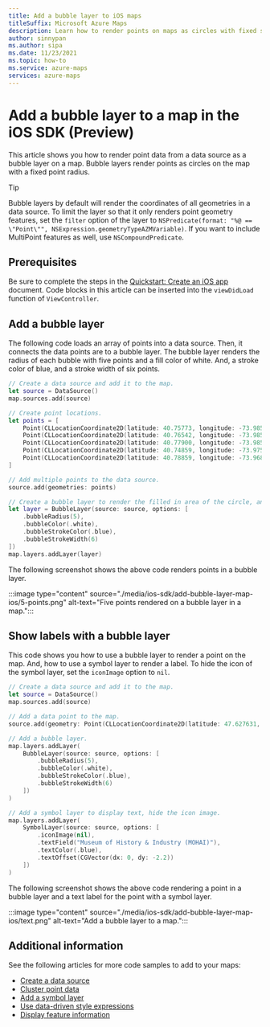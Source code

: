 ```yaml
---
title: Add a bubble layer to iOS maps
titleSuffix: Microsoft Azure Maps
description: Learn how to render points on maps as circles with fixed sizes. See how to use the Azure Maps iOS SDK to add and customize bubble layers for this purpose.
author: sinnypan
ms.author: sipa
ms.date: 11/23/2021
ms.topic: how-to
ms.service: azure-maps
services: azure-maps
---
```


# Add a bubble layer to a map in the iOS SDK (Preview)

This article shows you how to render point data from a data source as a bubble layer on a map. Bubble layers render points as circles on the map with a fixed point radius.

> [!TIP]
> Bubble layers by default will render the coordinates of all geometries in a data source. To limit the layer so that it only renders point geometry features, set the `filter` option of the layer to `NSPredicate(format: "%@ == \"Point\"", NSExpression.geometryTypeAZMVariable)`. If you want to include MultiPoint features as well, use `NSCompoundPredicate`.  

## Prerequisites

Be sure to complete the steps in the [Quickstart: Create an iOS app] document. Code blocks in this article can be inserted into the  `viewDidLoad` function of `ViewController`.

## Add a bubble layer

The following code loads an array of points into a data source. Then, it connects the data points are to a bubble layer. The bubble layer renders the radius of each bubble with five points and a fill color of white. And, a stroke color of blue, and a stroke width of six points.

```swift
// Create a data source and add it to the map.
let source = DataSource()
map.sources.add(source)

// Create point locations.
let points = [
    Point(CLLocationCoordinate2D(latitude: 40.75773, longitude: -73.985708)),
    Point(CLLocationCoordinate2D(latitude: 40.76542, longitude: -73.985600)),
    Point(CLLocationCoordinate2D(latitude: 40.77900, longitude: -73.985550)),
    Point(CLLocationCoordinate2D(latitude: 40.74859, longitude: -73.975550)),
    Point(CLLocationCoordinate2D(latitude: 40.78859, longitude: -73.968900))
]

// Add multiple points to the data source.
source.add(geometries: points)

// Create a bubble layer to render the filled in area of the circle, and add it to the map.
let layer = BubbleLayer(source: source, options: [
    .bubbleRadius(5),
    .bubbleColor(.white),
    .bubbleStrokeColor(.blue),
    .bubbleStrokeWidth(6)
])
map.layers.addLayer(layer)
```

The following screenshot shows the above code renders points in a bubble layer.

:::image type="content" source="./media/ios-sdk/add-bubble-layer-map-ios/5-points.png" alt-text="Five points rendered on a bubble layer in a map.":::

## Show labels with a bubble layer

This code shows you how to use a bubble layer to render a point on the map. And, how to use a symbol layer to render a label. To hide the icon of the symbol layer, set the `iconImage` option to `nil`.

```swift
// Create a data source and add it to the map.
let source = DataSource()
map.sources.add(source)

// Add a data point to the map.
source.add(geometry: Point(CLLocationCoordinate2D(latitude: 47.627631, longitude: -122.336641)))

// Add a bubble layer.
map.layers.addLayer(
    BubbleLayer(source: source, options: [
        .bubbleRadius(5),
        .bubbleColor(.white),
        .bubbleStrokeColor(.blue),
        .bubbleStrokeWidth(6)
    ])
)

// Add a symbol layer to display text, hide the icon image.
map.layers.addLayer(
    SymbolLayer(source: source, options: [
        .iconImage(nil),
        .textField("Museum of History & Industry (MOHAI)"),
        .textColor(.blue),
        .textOffset(CGVector(dx: 0, dy: -2.2))
    ])
)
```

The following screenshot shows the above code rendering a point in a bubble layer and a text label for the point with a symbol layer.

:::image type="content" source="./media/ios-sdk/add-bubble-layer-map-ios/text.png" alt-text="Add a bubble layer to a map.":::

## Additional information

See the following articles for more code samples to add to your maps:

- [Create a data source](create-data-source-ios-sdk.md)
- [Cluster point data](clustering-point-data-ios-sdk.md)
- [Add a symbol layer](add-symbol-layer-ios.md)
- [Use data-driven style expressions](data-driven-style-expressions-ios-sdk.md)
- [Display feature information](display-feature-information-ios-sdk.md)

[Quickstart: Create an iOS app]: quick-ios-app.md
